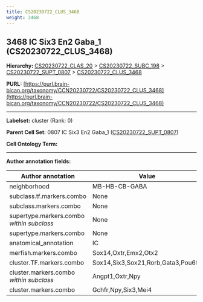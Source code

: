 ```yaml
---
title: CS20230722_CLUS_3468
weight: 3468
---
```

## 3468 IC Six3 En2 Gaba_1 (CS20230722_CLUS_3468)
<b>Hierarchy: </b>
[CS20230722_CLAS_20](../CS20230722_CLAS_20) >
[CS20230722_SUBC_198](../CS20230722_SUBC_198) >
[CS20230722_SUPT_0807](../CS20230722_SUPT_0807) >
[CS20230722_CLUS_3468](../CS20230722_CLUS_3468)

**PURL:** [https://purl.brain-bican.org/taxonomy/CCN20230722/CS20230722_CLUS_3468](https://purl.brain-bican.org/taxonomy/CCN20230722/CS20230722_CLUS_3468)

---


**Labelset:** cluster (Rank: 0)

**Parent Cell Set:** 0807 IC Six3 En2 Gaba_1 ([CS20230722_SUPT_0807](../CS20230722_SUPT_0807))



**Cell Ontology Term:** 

[MARKER GENES.]: #


---

[TRANSFERRED ANNOTATIONS.]: #


[AUTHOR ANNOTATION FIELDS.]: #


**Author annotation fields:**

| Author annotation | Value |
|-------------------|-------|
|neighborhood|MB-HB-CB-GABA|
|subclass.tf.markers.combo|None|
|subclass.markers.combo|None|
|supertype.markers.combo _within subclass_|None|
|supertype.markers.combo|None|
|anatomical_annotation|IC|
|merfish.markers.combo|Sox14,Oxtr,Emx2,Otx2|
|cluster.TF.markers.combo|Sox14,Six3,Sox21,Rorb,Gata3,Pou6f2|
|cluster.markers.combo _within subclass_|Angpt1,Oxtr,Npy|
|cluster.markers.combo|Gchfr,Npy,Six3,Mei4|
